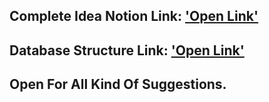 ## Complete Idea Notion Link: ['Open Link'](https://succinct-hosta-80d.notion.site/Idea-1015c77d666b807caa28fdf19447f7bd)

## Database Structure Link: ['Open Link'](https://drawsql.app/teams/the-developer/diagrams/education-project-db)

## Open For All Kind Of Suggestions.
